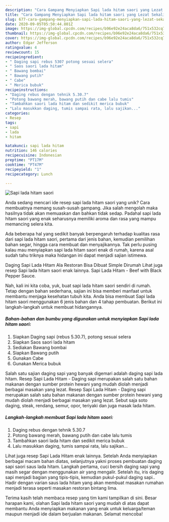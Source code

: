 ```yaml
---
description: "Cara Gampang Menyiapkan Sapi lada hitam saori yang Lezat Sekali"
title: "Cara Gampang Menyiapkan Sapi lada hitam saori yang Lezat Sekali"
slug: 677-cara-gampang-menyiapkan-sapi-lada-hitam-saori-yang-lezat-sekali
date: 2020-09-05T05:50:44.801Z
image: https://img-global.cpcdn.com/recipes/b96e92e24aca8da6/751x532cq70/sapi-lada-hitam-saori-foto-resep-utama.jpg
thumbnail: https://img-global.cpcdn.com/recipes/b96e92e24aca8da6/751x532cq70/sapi-lada-hitam-saori-foto-resep-utama.jpg
cover: https://img-global.cpcdn.com/recipes/b96e92e24aca8da6/751x532cq70/sapi-lada-hitam-saori-foto-resep-utama.jpg
author: Edgar Jefferson
ratingvalue: 4
reviewcount: 15
recipeingredient:
- " Daging sapi rebus 5307 potong sesuai selera"
- " Saos saori lada hitam"
- " Bawang bombai"
- " Bawang putih"
- " Cabe"
- " Merica bubuk"
recipeinstructions:
- "Daging rebus dengan tehnik 5.30.7"
- "Potong bawang merah, bawang putih dan cabe lalu tumis"
- "Tambahkan saori lada hitam dan sedikit merica bubuk"
- "Lalu masukkan daging, tumis sampai rata, lalu sajikan..."
categories:
- Resep
tags:
- sapi
- lada
- hitam

katakunci: sapi lada hitam 
nutrition: 146 calories
recipecuisine: Indonesian
preptime: "PT17M"
cooktime: "PT47M"
recipeyield: "1"
recipecategory: Lunch

---
```



![Sapi lada hitam saori](https://img-global.cpcdn.com/recipes/b96e92e24aca8da6/751x532cq70/sapi-lada-hitam-saori-foto-resep-utama.jpg)

Anda sedang mencari ide resep sapi lada hitam saori yang unik? Cara membuatnya memang susah-susah gampang. Jika salah mengolah maka hasilnya tidak akan memuaskan dan bahkan tidak sedap. Padahal sapi lada hitam saori yang enak seharusnya memiliki aroma dan rasa yang mampu memancing selera kita.

Ada beberapa hal yang sedikit banyak berpengaruh terhadap kualitas rasa dari sapi lada hitam saori, pertama dari jenis bahan, kemudian pemilihan bahan segar, hingga cara membuat dan menyajikannya. Tak perlu pusing kalau mau menyiapkan sapi lada hitam saori enak di rumah, karena asal sudah tahu triknya maka hidangan ini dapat menjadi sajian istimewa.

Daging Sapi Lada Hitam Ala Restoran Bisa Dibuat Simple Dirumah Lihat juga resep Sapi lada hitam saori enak lainnya. Sapi Lada Hitam - Beef with Black Pepper Sauce.


Nah, kali ini kita coba, yuk, buat sapi lada hitam saori sendiri di rumah. Tetap dengan bahan sederhana, sajian ini bisa memberi manfaat untuk membantu menjaga kesehatan tubuh kita. Anda bisa membuat Sapi lada hitam saori menggunakan 6 jenis bahan dan 4 tahap pembuatan. Berikut ini langkah-langkah untuk membuat hidangannya.

<!--inarticleads1-->

##### Bahan-bahan dan bumbu yang digunakan untuk menyiapkan Sapi lada hitam saori:

1. Siapkan  Daging sapi (rebus 5.30.7), potong sesuai selera
1. Siapkan  Saos saori lada hitam
1. Sediakan  Bawang bombai
1. Siapkan  Bawang putih
1. Gunakan  Cabe
1. Gunakan  Merica bubuk


Salah satu sajian daging sapi yang banyak digemari adalah daging sapi lada hitam. Resep Sapi Lada Hitam - Daging sapi merupakan salah satu bahan makanan dengan sumber protein hewani yang mudah diolah menjadi berbagai masakan yang lezat. Resep Sapi Lada Hitam - Daging sapi merupakan salah satu bahan makanan dengan sumber protein hewani yang mudah diolah menjadi berbagai masakan yang lezat. Sebut saja soto daging, steak, rendang, semur, opor, teriyaki dan juga masak lada hitam. 

<!--inarticleads2-->

##### Langkah-langkah membuat Sapi lada hitam saori:

1. Daging rebus dengan tehnik 5.30.7
1. Potong bawang merah, bawang putih dan cabe lalu tumis
1. Tambahkan saori lada hitam dan sedikit merica bubuk
1. Lalu masukkan daging, tumis sampai rata, lalu sajikan...


Lihat juga resep Sapi Lada Hitam enak lainnya. Setelah Anda menyiapkan berbagai macam bahan diatas, selanjutnya yakni proses pembuatan daging sapi saori saus lada hitam. Langkah pertama, cuci bersih daging sapi yang masih segar dengan menggunakan air yang mengalir. Setelah itu, iris daging sapi menjadi bagian yang tipis-tipis, kemudian pukul-pukul daging sapi.. Hadir dengan varian saus lada hitam yang akan membuat masakan rumahan menjadi terasa seperti masakan restoran bintang lima. 

Terima kasih telah membaca resep yang tim kami tampilkan di sini. Besar harapan kami, olahan Sapi lada hitam saori yang mudah di atas dapat membantu Anda menyiapkan makanan yang enak untuk keluarga/teman maupun menjadi ide dalam berjualan makanan. Selamat mencoba!
